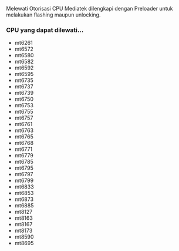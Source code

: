 Melewati Otorisasi CPU Mediatek dilengkapi dengan Preloader untuk melakukan flashing maupun unlocking.

### CPU yang dapat dilewati...
- mt6261
- mt6572
- mt6580
- mt6582
- mt6592
- mt6595
- mt6735
- mt6737
- mt6739
- mt6750
- mt6753
- mt6755
- mt6757
- mt6761
- mt6763
- mt6765
- mt6768
- mt6771
- mt6779
- mt6785
- mt6795
- mt6797
- mt6799
- mt6833
- mt6853
- mt6873
- mt6885
- mt8127
- mt8163
- mt8167
- mt8173
- mt8590
- mt8695
